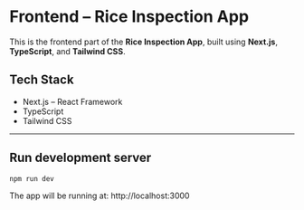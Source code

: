 # Frontend – Rice Inspection App

This is the frontend part of the **Rice Inspection App**, built using **Next.js**, **TypeScript**, and **Tailwind CSS**.

## Tech Stack

- Next.js – React Framework
- TypeScript
- Tailwind CSS

---

## Run development server
```bash
npm run dev
```
The app will be running at: http://localhost:3000
